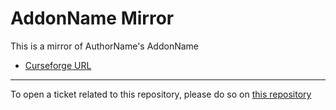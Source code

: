 # AddonName Mirror

This is a mirror of AuthorName's AddonName

- [Curseforge URL](https://www.curseforge.com/wow/addons/addonname)

----

To open a ticket related to this repository, please do so on [this repository](https://github.com/curseforge-mirror/.github)